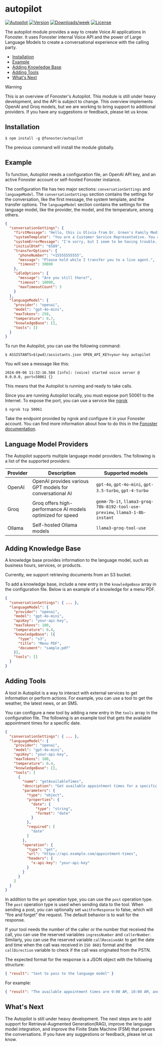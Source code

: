 autopilot
=================

[![Autopilot](https://img.shields.io/badge/autopilot-api-brightgreen.svg)](https://fonoster.com)
[![Version](https://img.shields.io/npm/v/@fonoster/autopilot.svg)](https://npmjs.org/package/@fonoster/autopilot)
[![Downloads/week](https://img.shields.io/npm/dw/@fonoster/autopilot.svg)](https://npmjs.org/package/@fonoster/autopilot)
[![License](https://img.shields.io/npm/l/@fonoster/autopilot.svg)](https://github.com/fonoster/fonoster/blob/main/package.json)

The autopilot module provides a way to create Voice AI applications in Fonoster. It uses Fonoster internal Voice API and the power of Large Language Models to create a conversational experience with the calling party.

* [Installation](#installation)
* [Example](#example)
* [Adding Knowledge Base](#configuring-the-knowledge-base)
* [Adding Tools](#configuring-the-tools)
* [What's Next](#whats-next)

> [!WARNING]  
> This is an overview of Fonoster's Autopilot. This module is still under heavy development, and the API is subject to change. This overview implements OpenAI and Groq models, but we are working to bring support to additional providers. If you have any suggestions or feedback, please let us know.

## Installation

```sh-session
$ npm install -g @fonoster/autopilot
```

The previous command will install the module globally.

## Example

To function, Autopilot needs a configuration file, an OpenAI API key, and an active Fonoster account or self-hosted Fonoster instance. 

The configuration file has two major sections: `conversationSettings` and `languageModel`. The `conversationSettings` section contains the settings for the conversation, like the first message, the system template, and the transfer options. The `languageModel` section contains the settings for the language model, like the provider, the model, and the temperature, among others.

```json
{
  "conversationSettings": {
    "firstMessage": "Hello, this is Olivia from Dr. Green's Family Medicine. How can I assist you today?",
    "systemTemplate": "You are a Customer Service Representative. You are here to help the caller with their needs.",
    "systemErrorMessage": "I'm sorry, but I seem to be having trouble. Please try again later.",
    "initialDtmf": "6589",
    "transferOptions": {
      "phoneNumber": "+15555555555",
      "message": "Please hold while I transfer you to a live agent.",
      "timeout": 30000
    },
    "idleOptions": {
      "message": "Are you still there?",
      "timeout": 10000,
      "maxTimeoutCount": 3
    }
  },
  "languageModel": {
    "provider": "openai",
    "model": "gpt-4o-mini",
    "maxTokens": 250,
    "temperature": 0.7,
    "knowledgeBase": [],
    "tools": []
  }
}
```

To run the Autopilot, you can use the following command:

```sh-session
$ ASSISTANTS=$(pwd)/assistants.json OPEN_API_KEY=your-key autopilot
```

You will see a message like this:

```sh-session
2024-09-06 11:32:16.584 [info]: (voice) started voice server @ 0.0.0.0, port=50061 {}
```

This means that the Autopilot is running and ready to take calls. 

Since you are running Autopilot locally, you must expose port 50061 to the Internet. To expose the port, you can use a service like [ngrok](https://ngrok.com/) 

```sh-session
$ ngrok tcp 50061
```

Take the endpoint provided by ngrok and configure it in your Fonoster account. You can find more information about how to do this in the [Fonoster documentation](https://fonoster.com/docs).

## Language Model Providers

The Autopilot supports multiple language model providers. The following is a list of the supported providers:

| Provider   | Description                                                | Supported models
|------------|------------------------------------------------------------|------------------------------------------------------------------------------|
| OpenAI     | OpenAI provides various GPT models for conversational AI   | `gpt-4o`, `gpt-4o-mini`, `gpt-3.5-turbo`, `gpt-4-turbo`                      |
| Groq       | Groq offers high-performance AI models optimized for speed | `gemm-7b-it`, `llama3-groq-70b-8192-tool-use-preview`, `llama3-1-8b-instant` |
| Ollama     | Self-hosted Ollama models                                  | `llama3-groq-tool-use`                                                       |

## Adding Knowledge Base

A knowledge base provides information to the language model, such as business hours, services, or products.

Currently, we support retrieving documents from an S3 bucket.

To add a knowledge base, include a new entry in the `knowledgeBase` array in the configuration file. Below is an example of a knowledge for a menu PDF.

```json
{
  "conversationSettings": { ... },
  "languageModel": {
    "provider": "openai",
    "model": "gpt-4o-mini",
    "apiKey": "your-api-key",
    "maxTokens": 100,
    "temperature": 0.4,
    "knowledgeBase": [{
      "type": "s3",
      "title": "Menu PDF",
      "document": "sample.pdf"
    }],
    "tools": []
  }
}
```

## Adding Tools

A tool in Autopilot is a way to interact with external services to get information or perform actions. For example, you can use a tool to get the weather, the latest news, or an SMS.

You can configure a new tool by adding a new entry in the `tools` array in the configuration file. The following is an example tool that gets the available appointment times for a specific date.

```json
{
  "conversationSettings": { ... },
  "languageModel": {
    "provider": "openai",
    "model": "gpt-4o-mini",
    "apiKey": "your-api-key",
    "maxTokens": 100,
    "temperature": 0.4,
    "knowledgeBase": [],
    "tools": [
      {
        "name": "getAvailableTimes",
        "description": "Get available appointment times for a specific date.",
        "parameters": {
          "type": "object",
          "properties": {
            "date": {
              "type": "string",
              "format": "date"
            }
          },
          "required": [
            "date"
          ]
        },
        "operation": {
          "type": "get",
          "url": "https://api.example.com/appointment-times",
          "headers": {
            "x-api-key": "your-api-key"
          }
        }
      }
    ]
  }
}
```

In addition to the `get` operation type, you can use the `post` operation type. The `post` operation type is used when sending data to the tool. When sending a post, you can optionally set `waitForResponse` to false, which will "fire and forget" the request. The default behavior is to wait for the response.

If your tool needs the number of the caller or the number that received the call, you can use the reserved variables `ingressNumber` and `callerNumber`. Similarly, you can use the reserved variable `callReceivedAt` to get the date and time when the call was received in `ISO 8601` format and the `callDirection` variable to check if the call was originated from the PSTN.

The expected format for the response is a JSON object with the following structure:

```json
{ "result": "text to pass to the language model" }
```

For example:

```json
{ "result": "The available appointment times are 9:00 AM, 10:00 AM, and 11:00 AM." }
```

## What's Next

The Autopilot is still under heavy development. The next steps are to add support for Retrieval-Augmented Generation(RAG), improve the language model integration, and improve the Finite State Machine (FSM) that powers the conversations. If you have any suggestions or feedback, please let us know.

